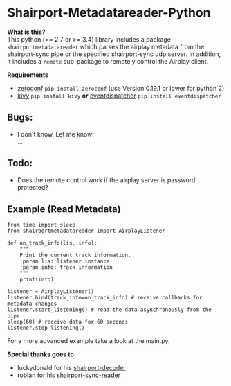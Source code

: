 # Shairport-Metadatareader-Python
   
**What is this?**    
This python (>= 2.7 or >= 3.4) library includes a package `shairportmetadatareader` which parses the airplay metadata from the 
shairport-sync pipe or the specified shairport-sync udp server.
In addition, it includes a `remote` sub-package to remotely control the Airplay client. 

**Requirements**    
- [zeroconf](https://pypi.org/project/zeroconf/) `pip install zeroconf` (use Version 0.19.1 or lower for python 2)   
- [kivy](https://kivy.org/) `pip install kivy` **or** [eventdispatcher](https://github.com/lobocv/eventdispatcher) 
`pip install eventdispatcher`    


## Bugs:
- I don't know. Let me know!   
...

## Todo:
- Does the remote control work if the airplay server is password protected?

## Example (Read Metadata)
```
from time import sleep
from shairportmetadatareader import AirplayListener

def on_track_info(lis, info):
    """
    Print the current track information.
    :param lis: listener instance
    :param info: track information
    """
    print(info)

listener = AirplayListener()
listener.bind(track_info=on_track_info) # receive callbacks for metadata changes
listener.start_listening() # read the data asynchronously from the pipe
sleep(60) # receive data for 60 seconds
listener.stop_listening()
```
For a more advanced example take a look at the main.py.

**Special thanks goes to**   
- luckydonald for his [shairport-decoder](https://github.com/luckydonald/shairport-decoder)   
- roblan for his [shairport-sync-reader](https://github.com/roblan/shairport-sync-reader)    